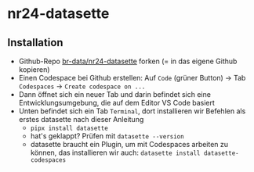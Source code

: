 # nr24-datasette

## Installation

- Github-Repo [br-data/nr24-datasette](https://github.com/br-data/nr24-datasette) forken (= in das eigene Github kopieren)
- Einen Codespace bei Github erstellen: Auf `Code` (grüner Button) -> Tab `Codespaces` -> `Create codespace on ...`
- Dann öffnet sich ein neuer Tab und darin befindet sich eine Entwicklungsumgebung, die auf dem Editor VS Code basiert
- Unten befindet sich ein Tab `Terminal`, dort installieren wir Befehlen als erstes datasette nach dieser Anleitung
    - `pipx install datasette`
    - hat's geklappt? Prüfen mit `datasette --version`
    - datasette braucht ein Plugin, um mit Codespaces arbeiten zu können, das installieren wir auch: `datasette install datasette-codespaces`